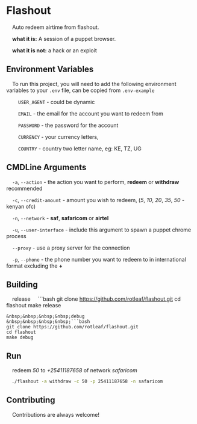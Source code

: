 
# Flashout

&nbsp;&nbsp;&nbsp;&nbsp;Auto redeem airtime from flashout.

&nbsp;&nbsp;&nbsp;&nbsp;**what it is:** A session of a puppet browser.

&nbsp;&nbsp;&nbsp;&nbsp;**what it is not:** a hack or an exploit

###

## Environment Variables

&nbsp;&nbsp;&nbsp;&nbsp;To run this project, you will need to add the following environment variables to your `.env` file, can be copied from `.env-example`

&nbsp;&nbsp;&nbsp;&nbsp;&nbsp;&nbsp;&nbsp;&nbsp;`USER_AGENT` - could be dynamic

&nbsp;&nbsp;&nbsp;&nbsp;&nbsp;&nbsp;&nbsp;&nbsp;`EMAIL` - the email for the account you want to redeem from

&nbsp;&nbsp;&nbsp;&nbsp;&nbsp;&nbsp;&nbsp;&nbsp;`PASSWORD` - the password for the account

&nbsp;&nbsp;&nbsp;&nbsp;&nbsp;&nbsp;&nbsp;&nbsp;`CURRENCY` - your currency letters, 

&nbsp;&nbsp;&nbsp;&nbsp;&nbsp;&nbsp;&nbsp;&nbsp;`COUNTRY` - country two letter name, eg: KE, TZ, UG


## CMDLine Arguments

&nbsp;&nbsp;&nbsp;&nbsp;`-a`, `--action` - the action you want to perform, **redeem** or **withdraw** recommended

&nbsp;&nbsp;&nbsp;&nbsp;`-c`, `--credit-amount` - amount you wish to redeem, (*5*, *10*, *20*, *35*, *50* - kenyan ofc)

&nbsp;&nbsp;&nbsp;&nbsp;`-n`, `--network` - **saf**, **safaricom** or **airtel**

&nbsp;&nbsp;&nbsp;&nbsp;`-u`, `--user-interface` - include this argument to spawn a puppet chrome process

&nbsp;&nbsp;&nbsp;&nbsp;`--proxy` - use a proxy server for the connection

&nbsp;&nbsp;&nbsp;&nbsp;`-p`, `--phone` - the phone number you want to redeem to in international format excluding the **+**
## Building

&nbsp;&nbsp;&nbsp;&nbsp;release
&nbsp;&nbsp;&nbsp;&nbsp;```bash
git clone https://github.com/rotleaf/flashout.git
cd flashout
make release
```
&nbsp;&nbsp;&nbsp;&nbsp;debug
&nbsp;&nbsp;&nbsp;&nbsp;```bash
git clone https://github.com/rotleaf/flashout.git
cd flashout
make debug
```

## Run

&nbsp;&nbsp;&nbsp;&nbsp;redeem *50* to *+25411187658* of network *safaricom*
```bash
  ./flashout -a withdraw -c 50 -p 25411187658 -n safaricom
```


## Contributing

&nbsp;&nbsp;&nbsp;&nbsp;Contributions are always welcome!


